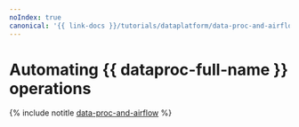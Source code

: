 ```yaml
---
noIndex: true
canonical: '{{ link-docs }}/tutorials/dataplatform/data-proc-and-airflow'
---
```


# Automating {{ dataproc-full-name }} operations

{% include notitle [data-proc-and-airflow](../../_tutorials/dataplatform/data-proc/data-proc-and-airflow.md) %}
